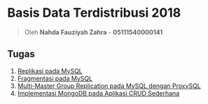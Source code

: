 # Basis Data Terdistribusi 2018

> Oleh **Nahda Fauziyah Zahra** - **05111540000141**

## Tugas
1. [Replikasi pada MySQL](/Tugas-1)
2. [Fragmentasi pada MySQL](/Tugas-2)
3. [Multi-Master Group Replication pada MySQL dengan ProxySQL](/ETS)
4. [Implementasi MongoDB pada Aplikasi CRUD Sederhana](/Tugas-3)